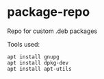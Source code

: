 # package-repo
Repo for custom .deb packages

Tools used:
```
apt install gnupg
apt install dpkg-dev
apt install apt-utils
```
